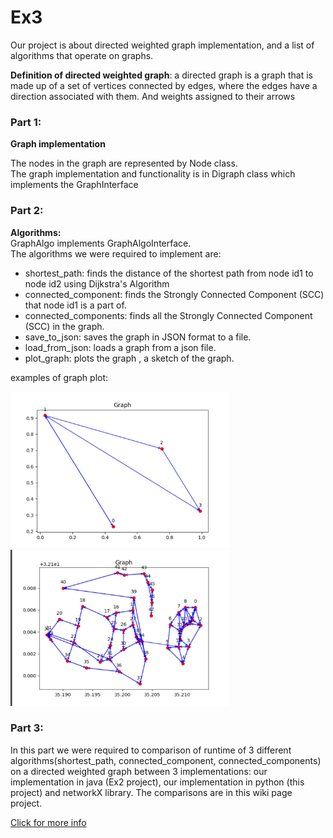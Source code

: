 # Ex3

Our project is about directed weighted graph implementation, and a list of algorithms that operate on graphs.

**Definition of directed weighted graph**:
a directed graph is a graph that is made up of a set of vertices connected by edges, where the edges have a direction
associated with them. And weights assigned to their arrows

### Part 1:

**Graph implementation**

The nodes in the graph are represented by Node class.   
The graph implementation and functionality is in Digraph class
which implements the GraphInterface

### Part 2:

**Algorithms:**   
GraphAlgo implements GraphAlgoInterface.   
The algorithms we were required to implement are:

* shortest_path: finds the distance of the shortest path from node id1 to node id2 using Dijkstra's Algorithm
* connected_component: finds the Strongly Connected Component (SCC) that node id1 is a part of.
* connected_components: finds all the Strongly Connected Component (SCC) in the graph.
* save_to_json: saves the graph in JSON format to a file.
* load_from_json: loads a graph from a json file.
* plot_graph: plots the graph , a sketch of the graph.

examples of graph plot:

<img src="/resources/graph1.jpeg" height="250" width="350" >

<img src="/resources/graph2.jpeg" height="250" width="350" >


### Part 3:

In this part we were required to comparison of runtime of 3 different algorithms(shortest_path, connected_component, connected_components) on a directed weighted graph between 3 implementations: our implementation in java (Ex2 project), our implementation in python (this project) and networkX library.
The comparisons are in this wiki page project.
<br>

<a href=https://github.com/reutKeyshawn/Ex3_OOP/wiki>Click for more info</a>
